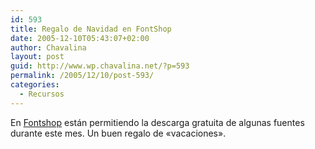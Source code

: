 ```yaml
---
id: 593
title: Regalo de Navidad en FontShop
date: 2005-12-10T05:43:07+02:00
author: Chavalina
layout: post
guid: http://www.wp.chavalina.net/?p=593
permalink: /2005/12/10/post-593/
categories:
  - Recursos
---
```

En <a href="http://www.fontshop.com/features/free.cfm" target="_blank">Fontshop</a> est&aacute;n permitiendo la descarga gratuita de algunas fuentes durante este mes. Un buen regalo de «vacaciones».